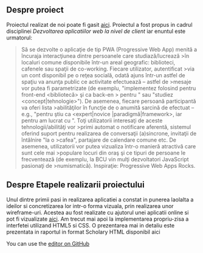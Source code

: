 ## Despre proiect
Proiectul realizat de noi poate fi gasit [aici](https://github.com/deliadominte/CLIW_Project). Proiectul a fost propus in cadrul disciplinei *Dezvoltarea aplicatiilor web la nivel de client* iar enuntul este urmatorul:
> Să se dezvolte o aplicaţie de tip PWA (Progressive Web App) menită a încuraja interacţiunea dintre persoanele care studiază/lucrează >în localuri comune disponibile într-un areal geografic: biblioteci, cafenele sau spaţii de co-working. Fiecare utilizator, autentificat >via un cont disponibil pe o reţea socială, odată ajuns într-un astfel de spaţiu va anunţa public ce activitate efectuează – astfel de >mesaje vor putea fi parametrizate (de exemplu, "implementez <software> folosind pentru front-end <bibliotecă> şi ca back-en <platforma> > pentru <limbajul de programare>" sau "studiez <concept|tehnologie>"). De asemenea, fiecare persoană participantă va oferi lista >abilităţilor în funcţie de o anumită sarcină de efectuat – e.g., "pentru <programare> ştiu ca <expert|novice <limbaj >|paradigmă|framework>, iar pentru <design> am lucrat cu <software>". Toţi utilizatorii interesaţi de aceste tehnologii/abilităţi vor >primi automat o notificare aferentă, sistemul oferind suport pentru realizarea de conversaţii (a)sincrone, invitaţii de întâlnire "la o >cafea", partajare de calendare comune etc. De asemenea, utilizatorii vor putea vizualiza într-o manieră atractivă care sunt cele mai >populare locuri din oraş şi ce tipuri de persoane le frecventează (de exemplu, la BCU vin mulţi dezvoltatori JavaScript pasionaţi de >numismatică). Inspiraţie: Progressive Web Apps Rocks.
 
 ## Despre Etapele realizarii proiectului
 Unul dintre primii pasi in realizarea aplicatiei a constat in punerea laolalta a ideilor si concretizarea lor intr-o forma vizuala, prin realizarea unor wireframe-uri. Acestea au fost realizate cu ajutorul unei aplicatii online si pot fi vizualizate [aici](https://app.moqups.com/bni/8KIGKxDyZV/view/page/ad64222d5). Am trecut mai apoi la implementarea propriu-zisa a interfetei utilizand HTML5 si CSS. O prezentarea mai in detaliu este prezentata in raportul in format Scholary HTML disponibil aici
 
 
You can use the [editor on GitHub](https://github.com/NicoletaIoana/CLIWTeamWebsite/edit/master/README.md)
